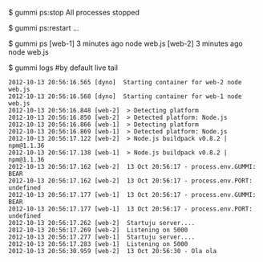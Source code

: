 $ gummi ps:stop
	All processes stopped

$ gummi ps:restart
	...

$ gummi ps
	[web-1] 3 minutes ago	 node web.js
	[web-2] 3 minutes ago	 node web.js

$ gummi logs  #by default live tail

	2012-10-13 20:56:16.565 [dyno]  Starting container for web-2 node web.js
	2012-10-13 20:56:16.568 [dyno]  Starting container for web-1 node web.js
	2012-10-13 20:56:16.848 [web-2]  > Detecting platform
	2012-10-13 20:56:16.850 [web-2]  > Detected platform: Node.js
	2012-10-13 20:56:16.866 [web-1]  > Detecting platform
	2012-10-13 20:56:16.869 [web-1]  > Detected platform: Node.js
	2012-10-13 20:56:17.122 [web-2]  > Node.js buildpack v0.8.2 | npm@1.1.36 
	2012-10-13 20:56:17.138 [web-1]  > Node.js buildpack v0.8.2 | npm@1.1.36 
	2012-10-13 20:56:17.162 [web-2]  13 Oct 20:56:17 - process.env.GUMMI: BEAR
	2012-10-13 20:56:17.162 [web-2]  13 Oct 20:56:17 - process.env.PORT: undefined
	2012-10-13 20:56:17.177 [web-1]  13 Oct 20:56:17 - process.env.GUMMI: BEAR
	2012-10-13 20:56:17.177 [web-1]  13 Oct 20:56:17 - process.env.PORT: undefined
	2012-10-13 20:56:17.262 [web-2]  Startuju server....
	2012-10-13 20:56:17.269 [web-2]  Listening on 5000
	2012-10-13 20:56:17.277 [web-1]  Startuju server....
	2012-10-13 20:56:17.283 [web-1]  Listening on 5000
	2012-10-13 20:56:30.959 [web-2]  13 Oct 20:56:30 - Ola ola